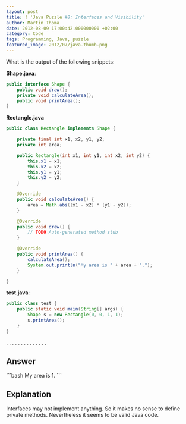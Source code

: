 ```yaml
---
layout: post
title: ! 'Java Puzzle #8: Interfaces and Visibility'
author: Martin Thoma
date: 2012-08-09 17:00:42.000000000 +02:00
category: Code
tags: Programming, Java, puzzle
featured_image: 2012/07/java-thumb.png
---
```

What is the output of the following snippets:

<strong>Shape.java</strong>:
```java
public interface Shape {
    public void draw();
    private void calculateArea();
    public void printArea();
}
```

<strong>Rectangle.java</strong>
```java
public class Rectangle implements Shape {

    private final int x1, x2, y1, y2;
    private int area;

    public Rectangle(int x1, int y1, int x2, int y2) {
        this.x1 = x1;
        this.x2 = x2;
        this.y1 = y1;
        this.y2 = y2;
    }

    @Override
    public void calculateArea() {
        area = Math.abs((x1 - x2) * (y1 - y2));
    }

    @Override
    public void draw() {
        // TODO Auto-generated method stub
    }

    @Override
    public void printArea() {
        calculateArea();
        System.out.println("My area is " + area + ".");
    }

}
```

<strong>test.java</strong>:
```java
public class test {
    public static void main(String[] args) {
        Shape s = new Rectangle(0, 0, 1, 1);
        s.printArea();
    }
}
```

.
.
.
.
.
.
.
.
.
.
.
.
.
.

<h2>Answer</h2>
```bash
My area is 1.
```

<h2>Explanation</h2>
Interfaces may not implement anything. So it makes no sense to define private methods. Nevertheless it seems to be valid Java code.
